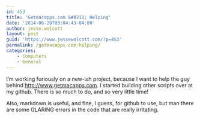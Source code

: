```yaml
---
id: 453
title: 'Getmacapps.com &#8211; Helping'
date: '2014-06-28T03:04:43-04:00'
author: jesse.wolcott
layout: post
guid: 'https://www.jessewolcott.com/?p=453'
permalink: /getmacapps-com-helping/
categories:
    - Computers
    - General
---
```


I’m working furiously on a new-ish project, because I want to help the guy behind http://www.getmacapps.com. I started building other scripts over at my github. There is so much to do, and so very little time!

Also, markdown is useful, and fine, I guess, for github to use, but man there are some GLARING errors in the code that are really irritating.
